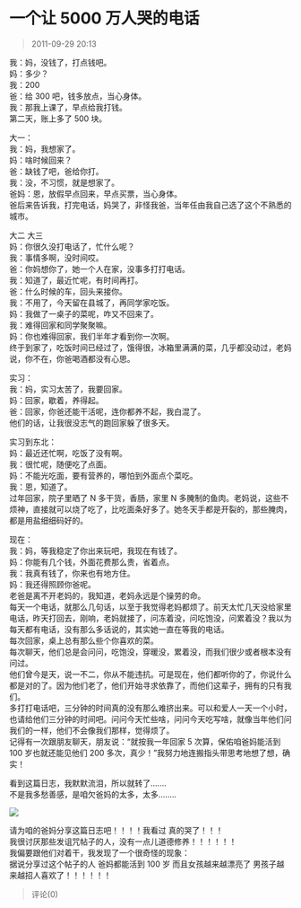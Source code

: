 # 一个让 5000 万人哭的电话

> 2011-09-29 20:13

我：妈，没钱了，打点钱吧。  
妈：多少？  
我：200  
爸：给 300 吧，钱多放点，当心身体。  
我：那我上课了，早点给我打钱。  
第二天，账上多了 500 块。

大一：  
我：妈，我想家了。  
妈：啥时候回来？  
爸：缺钱了吧，爸给你打。  
我：没，不习惯，就是想家了。  
爸妈：恩，放假早点回来，早点买票，当心身体。  
爸后来告诉我，打完电话，妈哭了，非怪我爸，当年任由我自己选了这个不熟悉的城市。

大二 大三  
妈：你很久没打电话了，忙什么呢？  
我：事情多啊，没时间哎。  
爸：你妈想你了，她一个人在家，没事多打打电话。  
我：知道了，最近忙呢，有时间再打。  
爸：什么时候的车，回头来接你。  
我：不用了，今天留在县城了，再同学家吃饭。  
妈：我做了一桌子的菜呢，咋又不回来了。  
我：难得回家和同学聚聚嘛。  
妈：你也难得回家，我们半年才看到你一次啊。  
终于到家了，吃饭时间已经过了，饿得很，冰箱里满满的菜，几乎都没动过，老妈说，你不在，你爸喝酒都没有心思。

实习：  
我：妈，实习太苦了，我要回家。  
妈：回家，歇着，养得起。  
爸：回家，你爸还能干活呢，连你都养不起，我白混了。  
他们的话，让我很没志气的跑回家躲了很多天。

实习到东北：  
妈：最近还忙啊，吃饭了没有啊。  
我：很忙呢，随便吃了点面。  
妈：不能光吃面，要有营养的，哪怕到外面点个菜吃。  
我：恩，知道了。  
过年回家，院子里晒了 N 多干货，香肠，家里 N 多腌制的鱼肉。老妈说，这些不烦神，直接就可以烧了吃了，比吃面条好多了。她冬天手都是开裂的，那些腌肉，都是用盐细细码好的。

现在：  
我：妈，等我稳定了你出来玩吧，我现在有钱了。  
妈：你能有几个钱，外面花费那么贵，省着点。  
我：我真有钱了，你来也有地方住。  
妈：我还得照顾你爸呢。  
老爸是离不开老妈的，我知道，老妈永远是个操劳的命。  
每天一个电话，就那么几句话，以至于我觉得老妈都烦了。前天太忙几天没给家里电话，昨天打回去，刚响，老妈就接了，问冻着没，问吃饱没，问累着没？我以为每天都有电话，没有那么多话说的，其实她一直在等我的电话。  
每次回家，桌上总有那么些个你喜欢的菜。  
每次聊天，他们总是会问问，吃饱没，穿暖没，累着没，而我们很少或者根本没有问过。  
他们曾今是天，说一不二，你从不能违抗。可是现在，他们都听你的了，你说什么都是对的了。因为他们老了，他们开始寻求依靠了，而他们这辈子，拥有的只有我们。  
多打打电话吧，三分钟的时间真的没有那么难挤出来。可以和爱人一天一个小时，也请给他们三分钟的时间吧。问问今天忙些啥，问问今天吃写啥，就像当年他们问我们的一样，他们不会像我们那样，觉得烦了。  
记得有一次跟朋友聊天，朋友说：“就按我一年回家 5 次算，保佑咱爸妈能活到 100 岁也就还能见他们 200 多次，真少！”我努力地连搬指头带思考地想了想，确实！

看到这篇日志，我默默流泪，所以就转了.......  
不是我多愁善感，是咱欠爸妈的太多，太多........

[![](https://pan.4a1801.life:11443/d/NAS/Qzone_wyf/Blogs/images/122119DD)](https://pan.4a1801.life:11443/d/NAS/Qzone_wyf/Blogs/images/122119DD)

请为咱的爸妈分享这篇日志吧！！！！我看过 真的哭了！！！  
我很讨厌那些发诅咒帖子的人，没有一点儿道德修养！！！！！！  
我偏要跟他们对着干，我发现了一个很奇怪的现象：  
据说分享过这个帖子的人 爸妈都能活到 100 岁 而且女孩越来越漂亮了 男孩子越来越招人喜欢了！！！！！！

> 评论(0)
